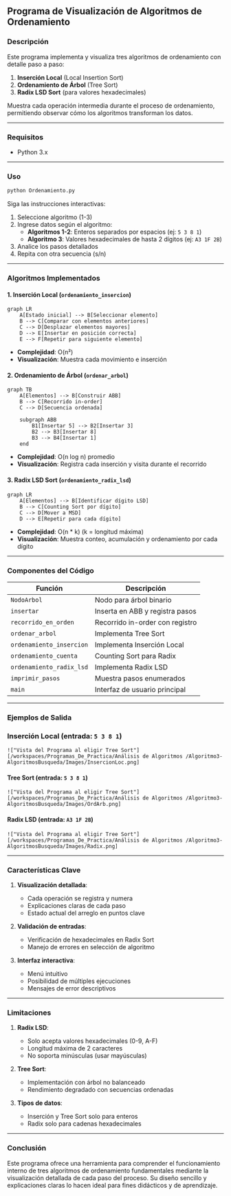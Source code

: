 ## Programa de Visualización de Algoritmos de Ordenamiento

### Descripción
Este programa implementa y visualiza tres algoritmos de ordenamiento con detalle paso a paso:
1. **Inserción Local** (Local Insertion Sort)
2. **Ordenamiento de Árbol** (Tree Sort)
3. **Radix LSD Sort** (para valores hexadecimales)

Muestra cada operación intermedia durante el proceso de ordenamiento, permitiendo observar cómo los algoritmos transforman los datos.

---

### Requisitos
- Python 3.x

---

### Uso
```bash
python Ordenamiento.py
```
Siga las instrucciones interactivas:
1. Seleccione algoritmo (1-3)
2. Ingrese datos según el algoritmo:
   - **Algoritmos 1-2**: Enteros separados por espacios (ej: `5 3 8 1`)
   - **Algoritmo 3**: Valores hexadecimales de hasta 2 dígitos (ej: `A3 1F 2B`)
3. Analice los pasos detallados
4. Repita con otra secuencia (s/n)

---

### Algoritmos Implementados

#### 1. Inserción Local (`ordenamiento_insercion`)
```mermaid
graph LR
    A[Estado inicial] --> B[Seleccionar elemento]
    B --> C[Comparar con elementos anteriores]
    C --> D[Desplazar elementos mayores]
    D --> E[Insertar en posición correcta]
    E --> F[Repetir para siguiente elemento]
```
- **Complejidad**: O(n²)
- **Visualización**: Muestra cada movimiento e inserción

#### 2. Ordenamiento de Árbol (`ordenar_arbol`)
```mermaid
graph TB
    A[Elementos] --> B[Construir ABB]
    B --> C[Recorrido in-order]
    C --> D[Secuencia ordenada]
    
    subgraph ABB
        B1[Insertar 5] --> B2[Insertar 3]
        B2 --> B3[Insertar 8]
        B3 --> B4[Insertar 1]
    end
```
- **Complejidad**: O(n log n) promedio
- **Visualización**: Registra cada inserción y visita durante el recorrido

#### 3. Radix LSD Sort (`ordenamiento_radix_lsd`)
```mermaid
graph LR
    A[Elementos] --> B[Identificar dígito LSD]
    B --> C[Counting Sort por dígito]
    C --> D[Mover a MSD]
    D --> E[Repetir para cada dígito]
```
- **Complejidad**: O(n * k) (k = longitud máxima)
- **Visualización**: Muestra conteo, acumulación y ordenamiento por cada dígito

---

### Componentes del Código
| Función | Descripción |
|---------|-------------|
| `NodoArbol` | Nodo para árbol binario |
| `insertar` | Inserta en ABB y registra pasos |
| `recorrido_en_orden` | Recorrido in-order con registro |
| `ordenar_arbol` | Implementa Tree Sort |
| `ordenamiento_insercion` | Implementa Inserción Local |
| `ordenamiento_cuenta` | Counting Sort para Radix |
| `ordenamiento_radix_lsd` | Implementa Radix LSD |
| `imprimir_pasos` | Muestra pasos enumerados |
| `main` | Interfaz de usuario principal |

---

### Ejemplos de Salida

### Inserción Local (entrada: `5 3 8 1`)
```
!["Vista del Programa al eligir Tree Sort"][/workspaces/Programas_De_Practica/Análisis de Algoritmos /Algoritmo3-AlgoritmosBusqueda/Images/InsercionLoc.png]
```

#### Tree Sort (entrada: `5 3 8 1`)
```
!["Vista del Programa al eligir Tree Sort"][/workspaces/Programas_De_Practica/Análisis de Algoritmos /Algoritmo3-AlgoritmosBusqueda/Images/OrdArb.png]
```

#### Radix LSD (entrada: `A3 1F 2B`)
```
!["Vista del Programa al eligir Tree Sort"][/workspaces/Programas_De_Practica/Análisis de Algoritmos /Algoritmo3-AlgoritmosBusqueda/Images/Radix.png]
 ```
---

### Características Clave
1. **Visualización detallada**:
   - Cada operación se registra y numera
   - Explicaciones claras de cada paso
   - Estado actual del arreglo en puntos clave

2. **Validación de entradas**:
   - Verificación de hexadecimales en Radix Sort
   - Manejo de errores en selección de algoritmo

3. **Interfaz interactiva**:
   - Menú intuitivo
   - Posibilidad de múltiples ejecuciones
   - Mensajes de error descriptivos

---

### Limitaciones
1. **Radix LSD**:
   - Solo acepta valores hexadecimales (0-9, A-F)
   - Longitud máxima de 2 caracteres
   - No soporta minúsculas (usar mayúsculas)

2. **Tree Sort**:
   - Implementación con árbol no balanceado
   - Rendimiento degradado con secuencias ordenadas

3. **Tipos de datos**:
   - Inserción y Tree Sort solo para enteros
   - Radix solo para cadenas hexadecimales


---

### Conclusión
Este programa ofrece una herramienta para comprender el funcionamiento interno de tres algoritmos de ordenamiento fundamentales mediante la visualización detallada de cada paso del proceso. Su diseño sencillo y explicaciones claras lo hacen ideal para fines didácticos y de aprendizaje.